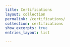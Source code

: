 ```yaml
---
title: Certifications
layout: collection
permalink: /certifications/
collection: certifications
show_excerpts: true
entries_layout: list

---
```

